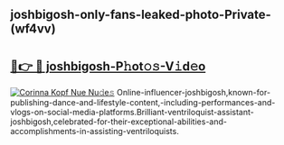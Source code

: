 ## joshbigosh-only-fans​-leaked-photo​-Private-(wf4vv)


# <h2><a href="https://mediaupload.pro?title=joshbigosh&ref=git">🔗👉 🔴 joshbigosh-P𝚑ot𝚘𝚜-V𝚒d𝚎o</a></h2>

[![Corinna Kopf Nue Nu𝚍e𝚜](https://i.imgur.com/0qMVB7G.gif)](https://mediaupload.pro?title=joshbigosh&ref=git)
Online-influencer-joshbigosh,known-for-publishing-dance-and-lifestyle-content,-including-performances-and-vlogs-on-social-media-platforms.Brilliant-ventriloquist-assistant-joshbigosh,celebrated-for-their-exceptional-abilities-and-accomplishments-in-assisting-ventriloquists.  
